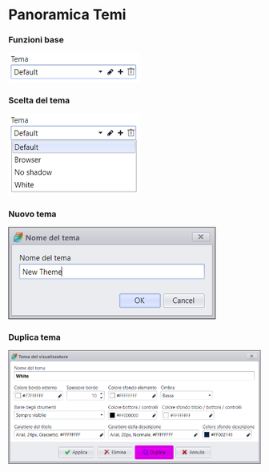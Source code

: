# Panoramica Temi

### Funzioni base
![](/img/theme_overview_1.png)

### Scelta del tema
![](/img/theme_overview_2.png)

### Nuovo tema
![](/img/theme_overview_3.png)

### Duplica tema
![](/img/theme_overview_4.png)
